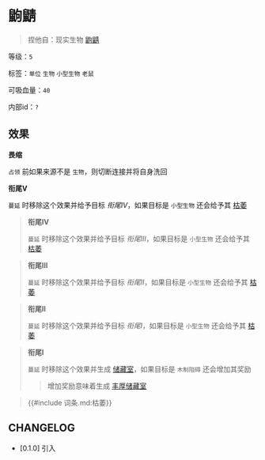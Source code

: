 # 鼩鼱

> 捏他自：现实生物 [鼩鼱](https://www.bilibili.com/video/BV1TT4y1c7kM)

等级：`5`

标签：`单位` `生物` `小型生物` `老鼠`

可吸血量：`40`

内部id：`?`

## 效果

**畏缩**

`占领` 前如果来源不是 `生物`，则切断连接并将自身洗回

**衔尾V**
 
`蔓延` 时移除这个效果并给予目标 *衔尾IV*，如果目标是 `小型生物` 还会给予其 [枯萎]()

> **衔尾IV**
>
> `蔓延` 时移除这个效果并给予目标 *衔尾III*，如果目标是 `小型生物` 还会给予其 [枯萎]()

> **衔尾III**
>
> `蔓延` 时移除这个效果并给予目标 *衔尾II*，如果目标是 `小型生物` 还会给予其 [枯萎]()

> **衔尾II**
>
> `蔓延` 时移除这个效果并给予目标 *衔尾I*，如果目标是 `小型生物` 还会给予其 [枯萎]()

> **衔尾I**
>
> `蔓延` 时移除这个效果并生成 [储藏室](储藏室.md)，如果目标是 `木制阻碍` 还会增加其奖励
>> 增加奖励意味着生成 [丰厚储藏室](丰厚储藏室.md)

<blockquote>
{{#include 词条.md:枯萎}}
</blockquote>

## CHANGELOG

- [0.1.0] 引入

